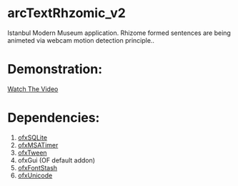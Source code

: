 arcTextRhzomic_v2
=================

Istanbul Modern Museum application. Rhizome formed sentences are being animeted via webcam motion detection principle..

Demonstration:
==============
[Watch The Video](https://vimeo.com/92610206) 


Dependencies:
=============
1. [ofxSQLite](https://github.com/roxlu/ofxSQLite "by Roxlu") 
2. [ofxMSATimer](https://github.com/memo/ofxMSATimer "by Memo")
3. [ofxTween](https://github.com/arturoc/ofxTween "by Arturoc")
4. ofxGui (OF default addon)
5. [ofxFontStash](https://github.com/armadillu/ofxFontStash "by Armadillu")
6. [ofxUnicode](https://github.com/bakercp/ofxUnicode "by BakerCp") 
